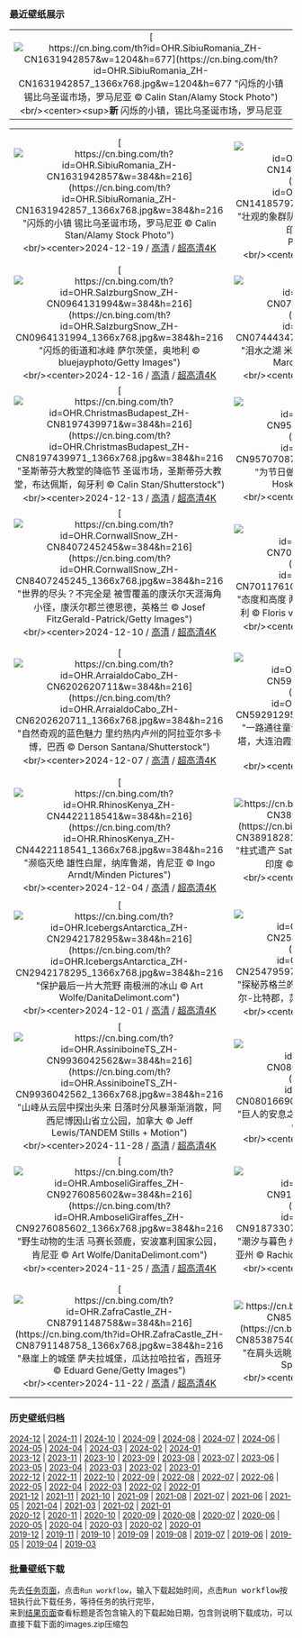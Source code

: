 ### 最近壁纸展示
||
|:---:|
|[![https://cn.bing.com/th?id=OHR.SibiuRomania_ZH-CN1631942857&w=1204&h=677](https://cn.bing.com/th?id=OHR.SibiuRomania_ZH-CN1631942857_1366x768.jpg&w=1204&h=677 "闪烁的小镇&#10;锡比乌圣诞市场，罗马尼亚&#10;© Calin Stan/Alamy Stock Photo")](https://cn.bing.com/search?q=%e9%94%a1%e6%af%94%e4%b9%8c&form=hpcapt&mkt=zh-cn&filters=HpDate:"20241218_1600")<br/><center><sup>**新**</sup>&nbsp;闪烁的小镇，锡比乌圣诞市场，罗马尼亚<center/>|

||||
|:---:|:---:|:---:|
|[![https://cn.bing.com/th?id=OHR.SibiuRomania_ZH-CN1631942857&w=384&h=216](https://cn.bing.com/th?id=OHR.SibiuRomania_ZH-CN1631942857_1366x768.jpg&w=384&h=216 "闪烁的小镇&#10;锡比乌圣诞市场，罗马尼亚&#10;© Calin Stan/Alamy Stock Photo")](https://cn.bing.com/search?q=%e9%94%a1%e6%af%94%e4%b9%8c&form=hpcapt&mkt=zh-cn&filters=HpDate:"20241218_1600")<br/><center>2024-12-19 / [高清](https://cn.bing.com/th?id=OHR.SibiuRomania_ZH-CN1631942857_1920x1200.jpg&w=1920&h=1200) / [超高清4K](https://cn.bing.com/th?id=OHR.SibiuRomania_ZH-CN1631942857_UHD.jpg&w=3840&h=2160)<center/>|[![https://cn.bing.com/th?id=OHR.MorningElephants_ZH-CN1418579765&w=384&h=216](https://cn.bing.com/th?id=OHR.MorningElephants_ZH-CN1418579765_1366x768.jpg&w=384&h=216 "壮观的象群队伍&#10;印度吉姆科比特国家公园的大象，印度&#10;© ABHILASH VISWA PICASSO/Shutterstock")](https://cn.bing.com/search?q=%e5%90%89%e5%a7%86%e7%a7%91%e6%af%94%e7%89%b9%e5%9b%bd%e5%ae%b6%e5%85%ac%e5%9b%ad&form=hpcapt&mkt=zh-cn&filters=HpDate:"20241217_1600")<br/><center>2024-12-18 / [高清](https://cn.bing.com/th?id=OHR.MorningElephants_ZH-CN1418579765_1920x1200.jpg&w=1920&h=1200) / [超高清4K](https://cn.bing.com/th?id=OHR.MorningElephants_ZH-CN1418579765_UHD.jpg&w=3840&h=2160)<center/>|[![https://cn.bing.com/th?id=OHR.ReinefjordenNorway_ZH-CN1198843758&w=384&h=216](https://cn.bing.com/th?id=OHR.ReinefjordenNorway_ZH-CN1198843758_1366x768.jpg&w=384&h=216 "值得爱慕的海岸&#10;传统红色渔民小屋，雷讷峡湾岸边，挪威&#10;© Pilat666/Getty Images")](https://cn.bing.com/search?q=%e6%8c%aa%e5%a8%81%e7%bd%97%e5%bc%97%e6%95%a6%e7%be%a4%e5%b2%9b&form=hpcapt&mkt=zh-cn&filters=HpDate:"20241216_1600")<br/><center>2024-12-17 / [高清](https://cn.bing.com/th?id=OHR.ReinefjordenNorway_ZH-CN1198843758_1920x1200.jpg&w=1920&h=1200) / [超高清4K](https://cn.bing.com/th?id=OHR.ReinefjordenNorway_ZH-CN1198843758_UHD.jpg&w=3840&h=2160)<center/>|
|[![https://cn.bing.com/th?id=OHR.SalzburgSnow_ZH-CN0964131994&w=384&h=216](https://cn.bing.com/th?id=OHR.SalzburgSnow_ZH-CN0964131994_1366x768.jpg&w=384&h=216 "闪烁的街道和冰峰&#10;萨尔茨堡，奥地利&#10;© bluejayphoto/Getty Images")](https://cn.bing.com/search?q=%e8%90%a8%e5%b0%94%e8%8c%a8%e5%a0%a1&form=hpcapt&mkt=zh-cn&filters=HpDate:"20241215_1600")<br/><center>2024-12-16 / [高清](https://cn.bing.com/th?id=OHR.SalzburgSnow_ZH-CN0964131994_1920x1200.jpg&w=1920&h=1200) / [超高清4K](https://cn.bing.com/th?id=OHR.SalzburgSnow_ZH-CN0964131994_UHD.jpg&w=3840&h=2160)<center/>|[![https://cn.bing.com/th?id=OHR.MisurinaLake_ZH-CN0744434715&w=384&h=216](https://cn.bing.com/th?id=OHR.MisurinaLake_ZH-CN0744434715_1366x768.jpg&w=384&h=216 "泪水之湖&#10;米苏里纳湖，多洛米蒂山脉，意大利&#10;© Marco Bottigelli/Getty Images")](https://cn.bing.com/search?q=%e6%84%8f%e5%a4%a7%e5%88%a9%e7%b1%b3%e8%8b%8f%e9%87%8c%e7%ba%b3%e6%b9%96&form=hpcapt&mkt=zh-cn&filters=HpDate:"20241214_1600")<br/><center>2024-12-15 / [高清](https://cn.bing.com/th?id=OHR.MisurinaLake_ZH-CN0744434715_1920x1200.jpg&w=1920&h=1200) / [超高清4K](https://cn.bing.com/th?id=OHR.MisurinaLake_ZH-CN0744434715_UHD.jpg&w=3840&h=2160)<center/>|[![https://cn.bing.com/th?id=OHR.NorthernHawkOwl_ZH-CN8408027305&w=384&h=216](https://cn.bing.com/th?id=OHR.NorthernHawkOwl_ZH-CN8408027305_1366x768.jpg&w=384&h=216 "\"谁\"这么说？&#10;猛鸮，加拿大&#10;© pchoui/Getty Images")](https://cn.bing.com/search?q=%e7%8c%9b%e9%b8%ae&form=hpcapt&mkt=zh-cn&filters=HpDate:"20241213_1600")<br/><center>2024-12-14 / [高清](https://cn.bing.com/th?id=OHR.NorthernHawkOwl_ZH-CN8408027305_1920x1200.jpg&w=1920&h=1200) / [超高清4K](https://cn.bing.com/th?id=OHR.NorthernHawkOwl_ZH-CN8408027305_UHD.jpg&w=3840&h=2160)<center/>|
|[![https://cn.bing.com/th?id=OHR.ChristmasBudapest_ZH-CN8197439971&w=384&h=216](https://cn.bing.com/th?id=OHR.ChristmasBudapest_ZH-CN8197439971_1366x768.jpg&w=384&h=216 "圣斯蒂芬大教堂的降临节&#10;圣诞市场，圣斯蒂芬大教堂，布达佩斯，匈牙利&#10;© Calin Stan/Shutterstock")](https://cn.bing.com/search?q=%e5%b8%83%e8%be%be%e4%bd%a9%e6%96%af%e5%9c%a3%e6%96%af%e8%92%82%e8%8a%ac%e5%a4%a7%e6%95%99%e5%a0%82&form=hpcapt&mkt=zh-cn&filters=HpDate:"20241212_1600")<br/><center>2024-12-13 / [高清](https://cn.bing.com/th?id=OHR.ChristmasBudapest_ZH-CN8197439971_1920x1200.jpg&w=1920&h=1200) / [超高清4K](https://cn.bing.com/th?id=OHR.ChristmasBudapest_ZH-CN8197439971_UHD.jpg&w=3840&h=2160)<center/>|[![https://cn.bing.com/th?id=OHR.WildPoinsettia_ZH-CN9570708784&w=384&h=216](https://cn.bing.com/th?id=OHR.WildPoinsettia_ZH-CN9570708784_1366x768.jpg&w=384&h=216 "为节日做好准备&#10;一品红或圣诞花&#10;© David Hosking/NPL/Minden Pictures")](https://cn.bing.com/search?q=%e4%b8%80%e5%93%81%e7%ba%a2&form=hpcapt&mkt=zh-cn&filters=HpDate:"20241211_1600")<br/><center>2024-12-12 / [高清](https://cn.bing.com/th?id=OHR.WildPoinsettia_ZH-CN9570708784_1920x1200.jpg&w=1920&h=1200) / [超高清4K](https://cn.bing.com/th?id=OHR.WildPoinsettia_ZH-CN9570708784_UHD.jpg&w=3840&h=2160)<center/>|[![https://cn.bing.com/th?id=OHR.DolomitesSky_ZH-CN9299967785&w=384&h=216](https://cn.bing.com/th?id=OHR.DolomitesSky_ZH-CN9299967785_1366x768.jpg&w=384&h=216 "山峰的“胜利三重奏”&#10;拉瓦雷多三峰山,意大利&#10;© Daniel Maran/Getty Images")](https://cn.bing.com/search?q=%e6%8b%89%e7%93%a6%e9%9b%b7%e5%a4%9a%e4%b8%89%e5%b3%b0%e5%b1%b1&form=hpcapt&mkt=zh-cn&filters=HpDate:"20241210_1600")<br/><center>2024-12-11 / [高清](https://cn.bing.com/th?id=OHR.DolomitesSky_ZH-CN9299967785_1920x1200.jpg&w=1920&h=1200) / [超高清4K](https://cn.bing.com/th?id=OHR.DolomitesSky_ZH-CN9299967785_UHD.jpg&w=3840&h=2160)<center/>|
|[![https://cn.bing.com/th?id=OHR.CornwallSnow_ZH-CN8407245245&w=384&h=216](https://cn.bing.com/th?id=OHR.CornwallSnow_ZH-CN8407245245_1366x768.jpg&w=384&h=216 "世界的尽头？不完全是&#10;被雪覆盖的康沃尔天涯海角小径，康沃尔郡兰德恩德，英格兰&#10;© Josef FitzGerald-Patrick/Getty Images")](https://cn.bing.com/search?q=%e5%ba%b7%e6%b2%83%e5%b0%94%e9%83%a1%e5%85%b0%e5%85%b9%e8%a7%92&form=hpcapt&mkt=zh-cn&filters=HpDate:"20241209_1600")<br/><center>2024-12-10 / [高清](https://cn.bing.com/th?id=OHR.CornwallSnow_ZH-CN8407245245_1920x1200.jpg&w=1920&h=1200) / [超高清4K](https://cn.bing.com/th?id=OHR.CornwallSnow_ZH-CN8407245245_UHD.jpg&w=3840&h=2160)<center/>|[![https://cn.bing.com/th?id=OHR.GuanacosChile_ZH-CN7011761081&w=384&h=216](https://cn.bing.com/th?id=OHR.GuanacosChile_ZH-CN7011761081_1366x768.jpg&w=384&h=216 "态度和高度&#10;两只原驼,托雷斯德尔帕恩国家公园 , 智利&#10;© Floris van Breugel/NPL/Minden Pictures")](https://cn.bing.com/search?q=%e5%8e%9f%e9%a9%bc&form=hpcapt&mkt=zh-cn&filters=HpDate:"20241208_1600")<br/><center>2024-12-09 / [高清](https://cn.bing.com/th?id=OHR.GuanacosChile_ZH-CN7011761081_1920x1200.jpg&w=1920&h=1200) / [超高清4K](https://cn.bing.com/th?id=OHR.GuanacosChile_ZH-CN7011761081_UHD.jpg&w=3840&h=2160)<center/>|[![https://cn.bing.com/th?id=OHR.ReopeningNotreDame_ZH-CN6512133762&w=384&h=216](https://cn.bing.com/th?id=OHR.ReopeningNotreDame_ZH-CN6512133762_1366x768.jpg&w=384&h=216 "巴黎圣母院再度回归&#10;巴黎圣母院，巴黎，法国&#10;© Julien Fromentin/Getty Images")](https://cn.bing.com/search?q=%e5%b7%b4%e9%bb%8e%e5%9c%a3%e6%af%8d%e9%99%a2&form=hpcapt&mkt=zh-cn&filters=HpDate:"20241207_1600")<br/><center>2024-12-08 / [高清](https://cn.bing.com/th?id=OHR.ReopeningNotreDame_ZH-CN6512133762_1920x1200.jpg&w=1920&h=1200) / [超高清4K](https://cn.bing.com/th?id=OHR.ReopeningNotreDame_ZH-CN6512133762_UHD.jpg&w=3840&h=2160)<center/>|
|[![https://cn.bing.com/th?id=OHR.ArraialdoCabo_ZH-CN6202620711&w=384&h=216](https://cn.bing.com/th?id=OHR.ArraialdoCabo_ZH-CN6202620711_1366x768.jpg&w=384&h=216 "自然奇观的蓝色魅力&#10;里约热内卢州的阿拉亚尔多卡博，巴西&#10;© Derson Santana/Shutterstock")](https://cn.bing.com/search?q=%e9%98%bf%e6%8b%89%e4%ba%9a%e5%b0%94%e5%a4%9a%e5%8d%a1%e5%8d%9a&form=hpcapt&mkt=zh-cn&filters=HpDate:"20241206_1600")<br/><center>2024-12-07 / [高清](https://cn.bing.com/th?id=OHR.ArraialdoCabo_ZH-CN6202620711_1920x1200.jpg&w=1920&h=1200) / [超高清4K](https://cn.bing.com/th?id=OHR.ArraialdoCabo_ZH-CN6202620711_UHD.jpg&w=3840&h=2160)<center/>|[![https://cn.bing.com/th?id=OHR.GreaterSnow2024_ZH-CN5929129591&w=384&h=216](https://cn.bing.com/th?id=OHR.GreaterSnow2024_ZH-CN5929129591_1366x768.jpg&w=384&h=216 "一路通往童话之路&#10;鸟瞰冰封的大海和悬崖上的灯塔，大连泊霞湾公园，辽宁省，中国&#10;© zhengshun tang/Getty Images")](https://cn.bing.com/search?q=%e5%a4%a7%e8%bf%9e%e6%b3%8a%e9%9c%9e%e6%b9%be&form=hpcapt&mkt=zh-cn&filters=HpDate:"20241205_1600")<br/><center>2024-12-06 / [高清](https://cn.bing.com/th?id=OHR.GreaterSnow2024_ZH-CN5929129591_1920x1200.jpg&w=1920&h=1200) / [超高清4K](https://cn.bing.com/th?id=OHR.GreaterSnow2024_ZH-CN5929129591_UHD.jpg&w=3840&h=2160)<center/>|[![https://cn.bing.com/th?id=OHR.MonoTufa_ZH-CN4998806540&w=384&h=216](https://cn.bing.com/th?id=OHR.MonoTufa_ZH-CN4998806540_1366x768.jpg&w=384&h=216 "石灰华塔的崛起&#10;莫诺湖的石灰华地层，加利福尼亚州，美国&#10;© Susanna Patras/TANDEM Stills + Motion")](https://cn.bing.com/search?q=%e5%8a%a0%e5%88%a9%e7%a6%8f%e5%b0%bc%e4%ba%9a%e5%b7%9e%e8%8e%ab%e8%af%ba%e6%b9%96&form=hpcapt&mkt=zh-cn&filters=HpDate:"20241204_1600")<br/><center>2024-12-05 / [高清](https://cn.bing.com/th?id=OHR.MonoTufa_ZH-CN4998806540_1920x1200.jpg&w=1920&h=1200) / [超高清4K](https://cn.bing.com/th?id=OHR.MonoTufa_ZH-CN4998806540_UHD.jpg&w=3840&h=2160)<center/>|
|[![https://cn.bing.com/th?id=OHR.RhinosKenya_ZH-CN4422118541&w=384&h=216](https://cn.bing.com/th?id=OHR.RhinosKenya_ZH-CN4422118541_1366x768.jpg&w=384&h=216 "濒临灭绝&#10;雄性白犀，纳库鲁湖，肯尼亚&#10;© Ingo Arndt/Minden Pictures")](https://cn.bing.com/search?q=%e7%99%bd%e7%8a%80&form=hpcapt&mkt=zh-cn&filters=HpDate:"20241203_1600")<br/><center>2024-12-04 / [高清](https://cn.bing.com/th?id=OHR.RhinosKenya_ZH-CN4422118541_1920x1200.jpg&w=1920&h=1200) / [超高清4K](https://cn.bing.com/th?id=OHR.RhinosKenya_ZH-CN4422118541_UHD.jpg&w=3840&h=2160)<center/>|[![https://cn.bing.com/th?id=OHR.JaipurFort_ZH-CN3891828158&w=384&h=216](https://cn.bing.com/th?id=OHR.JaipurFort_ZH-CN3891828158_1366x768.jpg&w=384&h=216 "柱式遗产&#10;Sattais Katcheri，琥珀堡，拉贾斯坦邦，印度&#10;© Yury Taranik/Shutterstock")](https://cn.bing.com/search?q=%e7%90%a5%e7%8f%80%e5%a0%a1&form=hpcapt&mkt=zh-cn&filters=HpDate:"20241202_1600")<br/><center>2024-12-03 / [高清](https://cn.bing.com/th?id=OHR.JaipurFort_ZH-CN3891828158_1920x1200.jpg&w=1920&h=1200) / [超高清4K](https://cn.bing.com/th?id=OHR.JaipurFort_ZH-CN3891828158_UHD.jpg&w=3840&h=2160)<center/>|[![https://cn.bing.com/th?id=OHR.SnowMoose_ZH-CN3364979952&w=384&h=216](https://cn.bing.com/th?id=OHR.SnowMoose_ZH-CN3364979952_1366x768.jpg&w=384&h=216 "狂野的眼神&#10;雌性驼鹿，德纳里国家公园，阿拉斯加州，美国&#10;© Cavan Images/Alamy Stock Photo")](https://cn.bing.com/search?q=%e9%a9%bc%e9%b9%bf&form=hpcapt&mkt=zh-cn&filters=HpDate:"20241201_1600")<br/><center>2024-12-02 / [高清](https://cn.bing.com/th?id=OHR.SnowMoose_ZH-CN3364979952_1920x1200.jpg&w=1920&h=1200) / [超高清4K](https://cn.bing.com/th?id=OHR.SnowMoose_ZH-CN3364979952_UHD.jpg&w=3840&h=2160)<center/>|
|[![https://cn.bing.com/th?id=OHR.IcebergsAntarctica_ZH-CN2942178295&w=384&h=216](https://cn.bing.com/th?id=OHR.IcebergsAntarctica_ZH-CN2942178295_1366x768.jpg&w=384&h=216 "保护最后一片大荒野&#10;南极洲的冰山&#10;© Art Wolfe/DanitaDelimont.com")](https://cn.bing.com/search?q=%e5%8d%97%e6%9e%81%e6%97%a5&form=hpcapt&mkt=zh-cn&filters=HpDate:"20241130_1600")<br/><center>2024-12-01 / [高清](https://cn.bing.com/th?id=OHR.IcebergsAntarctica_ZH-CN2942178295_1920x1200.jpg&w=1920&h=1200) / [超高清4K](https://cn.bing.com/th?id=OHR.IcebergsAntarctica_ZH-CN2942178295_UHD.jpg&w=3840&h=2160)<center/>|[![https://cn.bing.com/th?id=OHR.KilchurnAutumn_ZH-CN2547959725&w=384&h=216](https://cn.bing.com/th?id=OHR.KilchurnAutumn_ZH-CN2547959725_1366x768.jpg&w=384&h=216 "探秘苏格兰的遗产&#10;基尔亨城堡倒映在奥湖中，阿盖尔-比特郡，苏格兰&#10;© Tom Mackie/plainpicture")](https://cn.bing.com/search?q=%e5%a5%a5%e6%b9%96&form=hpcapt&mkt=zh-cn&filters=HpDate:"20241129_1600")<br/><center>2024-11-30 / [高清](https://cn.bing.com/th?id=OHR.KilchurnAutumn_ZH-CN2547959725_1920x1200.jpg&w=1920&h=1200) / [超高清4K](https://cn.bing.com/th?id=OHR.KilchurnAutumn_ZH-CN2547959725_UHD.jpg&w=3840&h=2160)<center/>|[![https://cn.bing.com/th?id=OHR.MtStMichel_ZH-CN1232662142&w=384&h=216](https://cn.bing.com/th?id=OHR.MtStMichel_ZH-CN1232662142_1366x768.jpg&w=384&h=216 "时间与潮汐之岛&#10;圣米歇尔山，诺曼底，法国&#10;© Captain Skyhigh/Getty Images")](https://cn.bing.com/search?q=%e6%b3%95%e5%9b%bd%e5%9c%a3%e7%b1%b3%e6%ad%87%e5%b0%94%e5%b1%b1&form=hpcapt&mkt=zh-cn&filters=HpDate:"20241128_1600")<br/><center>2024-11-29 / [高清](https://cn.bing.com/th?id=OHR.MtStMichel_ZH-CN1232662142_1920x1200.jpg&w=1920&h=1200) / [超高清4K](https://cn.bing.com/th?id=OHR.MtStMichel_ZH-CN1232662142_UHD.jpg&w=3840&h=2160)<center/>|
|[![https://cn.bing.com/th?id=OHR.AssiniboineTS_ZH-CN9936042562&w=384&h=216](https://cn.bing.com/th?id=OHR.AssiniboineTS_ZH-CN9936042562_1366x768.jpg&w=384&h=216 "山峰从云层中探出头来&#10;日落时分风暴渐渐消散，阿西尼博因山省立公园，加拿大&#10;© Jeff Lewis/TANDEM Stills + Motion")](https://cn.bing.com/search?q=%e9%98%bf%e8%a5%bf%e5%b0%bc%e5%8d%9a%e5%9b%a0%e5%b1%b1%e7%9c%81%e7%ab%8b%e5%85%ac%e5%9b%ad&form=hpcapt&mkt=zh-cn&filters=HpDate:"20241127_1600")<br/><center>2024-11-28 / [高清](https://cn.bing.com/th?id=OHR.AssiniboineTS_ZH-CN9936042562_1920x1200.jpg&w=1920&h=1200) / [超高清4K](https://cn.bing.com/th?id=OHR.AssiniboineTS_ZH-CN9936042562_UHD.jpg&w=3840&h=2160)<center/>|[![https://cn.bing.com/th?id=OHR.SemoisRiver_ZH-CN0801669014&w=384&h=216](https://cn.bing.com/th?id=OHR.SemoisRiver_ZH-CN0801669014_1366x768.jpg&w=384&h=216 "巨人的安息之地&#10;秋天的巨人之墓，布永市，比利时&#10;© David Briard/Getty")](https://cn.bing.com/search?q=%e6%af%94%e5%88%a9%e6%97%b6%e5%b8%83%e6%b0%b8%e5%b8%82&form=hpcapt&mkt=zh-cn&filters=HpDate:"20241126_1600")<br/><center>2024-11-27 / [高清](https://cn.bing.com/th?id=OHR.SemoisRiver_ZH-CN0801669014_1920x1200.jpg&w=1920&h=1200) / [超高清4K](https://cn.bing.com/th?id=OHR.SemoisRiver_ZH-CN0801669014_UHD.jpg&w=3840&h=2160)<center/>|[![https://cn.bing.com/th?id=OHR.TrulliGrove_ZH-CN9519400567&w=384&h=216](https://cn.bing.com/th?id=OHR.TrulliGrove_ZH-CN9519400567_1366x768.jpg&w=384&h=216 "有数百年历史的橄榄树&#10;橄榄树林，伊特里亚山谷，普利亚，意大利&#10;© Massimo Santi/Shutterstock")](https://cn.bing.com/search?q=%e4%b8%96%e7%95%8c%e6%a9%84%e6%a6%84%e6%a0%91%e6%97%a5&form=hpcapt&mkt=zh-cn&filters=HpDate:"20241125_1600")<br/><center>2024-11-26 / [高清](https://cn.bing.com/th?id=OHR.TrulliGrove_ZH-CN9519400567_1920x1200.jpg&w=1920&h=1200) / [超高清4K](https://cn.bing.com/th?id=OHR.TrulliGrove_ZH-CN9519400567_UHD.jpg&w=3840&h=2160)<center/>|
|[![https://cn.bing.com/th?id=OHR.AmboseliGiraffes_ZH-CN9276085602&w=384&h=216](https://cn.bing.com/th?id=OHR.AmboseliGiraffes_ZH-CN9276085602_1366x768.jpg&w=384&h=216 "野生动物的生活&#10;马赛长颈鹿，安波塞利国家公园，肯尼亚&#10;© Art Wolfe/DanitaDelimont.com")](https://cn.bing.com/search?q=%e8%82%af%e5%b0%bc%e4%ba%9a%e5%ae%89%e5%8d%9a%e5%a1%9e%e5%88%a9%e5%9b%bd%e5%ae%b6%e5%85%ac%e5%9b%ad&form=hpcapt&mkt=zh-cn&filters=HpDate:"20241124_1600")<br/><center>2024-11-25 / [高清](https://cn.bing.com/th?id=OHR.AmboseliGiraffes_ZH-CN9276085602_1920x1200.jpg&w=1920&h=1200) / [超高清4K](https://cn.bing.com/th?id=OHR.AmboseliGiraffes_ZH-CN9276085602_UHD.jpg&w=3840&h=2160)<center/>|[![https://cn.bing.com/th?id=OHR.SonomaCoast_ZH-CN9187330701&w=384&h=216](https://cn.bing.com/th?id=OHR.SonomaCoast_ZH-CN9187330701_1366x768.jpg&w=384&h=216 "潮汐与暮色&#10;州立公园，索诺玛海岸，美国加利福尼亚州&#10;© Rachid Dahnoun/Tandem Stills + Motion")](https://cn.bing.com/search?q=%e7%b4%a2%e8%af%ba%e9%a9%ac%e6%b5%b7%e5%b2%b8%e5%b7%9e%e7%ab%8b%e5%85%ac%e5%9b%ad&form=hpcapt&mkt=zh-cn&filters=HpDate:"20241123_1600")<br/><center>2024-11-24 / [高清](https://cn.bing.com/th?id=OHR.SonomaCoast_ZH-CN9187330701_1920x1200.jpg&w=1920&h=1200) / [超高清4K](https://cn.bing.com/th?id=OHR.SonomaCoast_ZH-CN9187330701_UHD.jpg&w=3840&h=2160)<center/>|[![https://cn.bing.com/th?id=OHR.FibonacciAloe_ZH-CN8974137481&w=384&h=216](https://cn.bing.com/th?id=OHR.FibonacciAloe_ZH-CN8974137481_1366x768.jpg&w=384&h=216 "大自然的密码&#10;多叶芦荟，袋鼠岛，澳大利亚&#10;© Michael Melford/Alamy")](https://cn.bing.com/search?q=%e6%96%90%e6%b3%a2%e9%82%a3%e5%a5%91%e7%ba%aa%e5%bf%b5%e6%97%a5&form=hpcapt&mkt=zh-cn&filters=HpDate:"20241122_1600")<br/><center>2024-11-23 / [高清](https://cn.bing.com/th?id=OHR.FibonacciAloe_ZH-CN8974137481_1920x1200.jpg&w=1920&h=1200) / [超高清4K](https://cn.bing.com/th?id=OHR.FibonacciAloe_ZH-CN8974137481_UHD.jpg&w=3840&h=2160)<center/>|
|[![https://cn.bing.com/th?id=OHR.ZafraCastle_ZH-CN8791148758&w=384&h=216](https://cn.bing.com/th?id=OHR.ZafraCastle_ZH-CN8791148758_1366x768.jpg&w=384&h=216 "悬崖上的城堡&#10;萨夫拉城堡，瓜达拉哈拉省，西班牙&#10;© Eduard Gene/Getty Images")](https://cn.bing.com/search?q=%e6%8b%89%e8%90%a8%e5%a4%ab%e6%8b%89%e5%9f%8e%e5%a0%a1&form=hpcapt&mkt=zh-cn&filters=HpDate:"20241121_1600")<br/><center>2024-11-22 / [高清](https://cn.bing.com/th?id=OHR.ZafraCastle_ZH-CN8791148758_1920x1200.jpg&w=1920&h=1200) / [超高清4K](https://cn.bing.com/th?id=OHR.ZafraCastle_ZH-CN8791148758_UHD.jpg&w=3840&h=2160)<center/>|[![https://cn.bing.com/th?id=OHR.LionCubs_ZH-CN8538754038&w=384&h=216](https://cn.bing.com/th?id=OHR.LionCubs_ZH-CN8538754038_1366x768.jpg&w=384&h=216 "在肩头远眺&#10;日出时的两只小狮子，南非&#10;© Ruan Springorum/Getty Images")](https://cn.bing.com/search?q=%e7%8b%ae%e5%ad%90&form=hpcapt&mkt=zh-cn&filters=HpDate:"20241120_1600")<br/><center>2024-11-21 / [高清](https://cn.bing.com/th?id=OHR.LionCubs_ZH-CN8538754038_1920x1200.jpg&w=1920&h=1200) / [超高清4K](https://cn.bing.com/th?id=OHR.LionCubs_ZH-CN8538754038_UHD.jpg&w=3840&h=2160)<center/>|[![https://cn.bing.com/th?id=OHR.PontBordeaux_ZH-CN7656263575&w=384&h=216](https://cn.bing.com/th?id=OHR.PontBordeaux_ZH-CN7656263575_1366x768.jpg&w=384&h=216 "加龙河上的历史通道&#10;皮埃尔桥，波尔多，法国&#10;© SergiyN/Getty Images")](https://cn.bing.com/search?q=%e6%b3%a2%e5%b0%94%e5%a4%9a%e7%9a%ae%e5%9f%83%e5%b0%94%e6%a1%a5&form=hpcapt&mkt=zh-cn&filters=HpDate:"20241119_1600")<br/><center>2024-11-20 / [高清](https://cn.bing.com/th?id=OHR.PontBordeaux_ZH-CN7656263575_1920x1200.jpg&w=1920&h=1200) / [超高清4K](https://cn.bing.com/th?id=OHR.PontBordeaux_ZH-CN7656263575_UHD.jpg&w=3840&h=2160)<center/>|


### 历史壁纸归档
[2024-12](views/2024/2024-12.md) | [2024-11](views/2024/2024-11.md) | [2024-10](views/2024/2024-10.md) | [2024-09](views/2024/2024-09.md) | [2024-08](views/2024/2024-08.md) | [2024-07](views/2024/2024-07.md) | [2024-06](views/2024/2024-06.md) | [2024-05](views/2024/2024-05.md) | [2024-04](views/2024/2024-04.md) | [2024-03](views/2024/2024-03.md) | [2024-02](views/2024/2024-02.md) | [2024-01](views/2024/2024-01.md)  
[2023-12](views/2023/2023-12.md) | [2023-11](views/2023/2023-11.md) | [2023-10](views/2023/2023-10.md) | [2023-09](views/2023/2023-09.md) | [2023-08](views/2023/2023-08.md) | [2023-07](views/2023/2023-07.md) | [2023-06](views/2023/2023-06.md) | [2023-05](views/2023/2023-05.md) | [2023-04](views/2023/2023-04.md) | [2023-03](views/2023/2023-03.md) | [2023-02](views/2023/2023-02.md) | [2023-01](views/2023/2023-01.md)  
[2022-12](views/2022/2022-12.md) | [2022-11](views/2022/2022-11.md) | [2022-10](views/2022/2022-10.md) | [2022-09](views/2022/2022-09.md) | [2022-08](views/2022/2022-08.md) | [2022-07](views/2022/2022-07.md) | [2022-06](views/2022/2022-06.md) | [2022-05](views/2022/2022-05.md) | [2022-04](views/2022/2022-04.md) | [2022-03](views/2022/2022-03.md) | [2022-02](views/2022/2022-02.md) | [2022-01](views/2022/2022-01.md)  
[2021-12](views/2021/2021-12.md) | [2021-11](views/2021/2021-11.md) | [2021-10](views/2021/2021-10.md) | [2021-09](views/2021/2021-09.md) | [2021-08](views/2021/2021-08.md) | [2021-07](views/2021/2021-07.md) | [2021-06](views/2021/2021-06.md) | [2021-05](views/2021/2021-05.md) | [2021-04](views/2021/2021-04.md) | [2021-03](views/2021/2021-03.md) | [2021-02](views/2021/2021-02.md) | [2021-01](views/2021/2021-01.md)  
[2020-12](views/2020/2020-12.md) | [2020-11](views/2020/2020-11.md) | [2020-10](views/2020/2020-10.md) | [2020-09](views/2020/2020-09.md) | [2020-08](views/2020/2020-08.md) | [2020-07](views/2020/2020-07.md) | [2020-06](views/2020/2020-06.md) | [2020-05](views/2020/2020-05.md) | [2020-04](views/2020/2020-04.md) | [2020-03](views/2020/2020-03.md) | [2020-02](views/2020/2020-02.md) | [2020-01](views/2020/2020-01.md)  
[2019-12](views/2019/2019-12.md) | [2019-11](views/2019/2019-11.md) | [2019-10](views/2019/2019-10.md) | [2019-09](views/2019/2019-09.md) | [2019-08](views/2019/2019-08.md) | [2019-07](views/2019/2019-07.md) | [2019-06](views/2019/2019-06.md) | [2019-05](views/2019/2019-05.md) | [2019-04](views/2019/2019-04.md) | [2019-03](views/2019/2019-03.md)


### 批量壁纸下载
先去[任务页面](https://github.com/wefashe/image-save/actions/workflows/mydown.yml)，点击`Run workflow`，输入下载起始时间，点击<kbd>Run workflow</kbd>按钮执行此下载任务，等待任务的执行完毕，  
来到[结果页面](https://github.com/wefashe/image-save/releases/tag/down_zip_tag)查看标题是否包含输入的下载起始日期，包含则说明下载成功，可以直接下载下面的images.zip压缩包  
